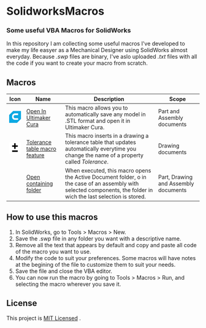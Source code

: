 # SolidworksMacros
### Some useful VBA Macros for SolidWorks
In this repository I am collecting some useful macros I've developed to make my life easyer as a Mechanical Designer using SolidWorks almost everyday.
Because _.swp_ files are binary, I've aslo uploaded _.txt_ files with all the code if you want to create your macro from scratch.

## Macros
| Icon | Name | Description | Scope |
| --- | --- | --- | --- |
| ![Ultimaker Cura logo](Open%20In%20Ultimaker%20Cura/cura_logo.bmp) | [Open In Ultimaker Cura](Open%20In%20Ultimaker%20Cura/OpenInCura.txt) | This macro allows you to automatically save any model in .STL format and open it in Ultimaker Cura. | Part and Assembly documents |
| ![Tolerance table icon](ToleranceTableMacroFeature/icon-40x40-transparent.bmp) | [Tolerance table macro feature](ToleranceTableMacroFeature/ToleranceTableMacroFeature.txt) | This macro inserts in a drawing a tolerance table that updates automatically everytime you change the name of a property called _Tolerance_. | Drawing documents |
|  | [Open containing folder](OpenContainingFolder/OpenContainingFolder.txt) | When executed, this macro opens the Active Document folder, o in the case of an assembly with selected components, the folder in wich the last selection is stored. | Part, Drawing and Assembly documents |

## How to use this macros
1. In SolidWorks, go to Tools > Macros > New.
2. Save the .swp file in any folder you want with a descriptive name.
3. Remove all the text that appears by default and copy and paste all code of the macro you want to use.
4. Modify the code to suit your preferences. Some macros will have notes at the begining of the file to customize them to suit your needs.
5. Save the file and close the VBA editor.
6. You can now run the macro by going to Tools > Macros > Run, and selecting the macro wherever you save it.

## License
This project is [MIT Licensed](LICENSE) .

